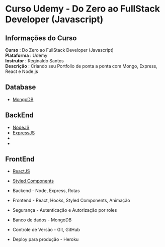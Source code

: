 # Curso Udemy - Do Zero ao FullStack Developer (Javascript)

## **Informações do Curso**
<p>
 
  **Curso**      : Do Zero ao FullStack Developer (Javascript) </br>
  **Plataforma** : Udemy </br>
  **Instrutor**  : Reginaldo Santos </br>
  **Descrição**  : Criando seu Portfolio de ponta a ponta com Mongo, Express, React e Node.js </br>
    
</p>

## Database
* [MongoDB]()

## BackEnd

* [NodeJS]()
* [ExpressJS]()
* []()
* []()

## FrontEnd

* [ReactJS]()
* [Styled Components]()

* Backend - Node, Express, Rotas
* Frontend - React, Hooks, Styled Components, Animação
* Segurança - Autenticação e Autorização por roles
* Banco de dados - MongoDB
* Controle de Versão - Git, GitHub
* Deploy para produção - Heroku
